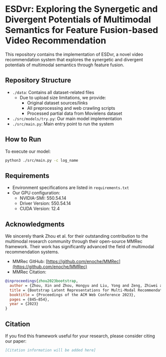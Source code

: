 # ESDvr: Exploring the Synergetic and Divergent Potentials of Multimodal Semantics for Feature Fusion-based Video Recommendation

This repository contains the implementation of ESDvr, a novel video recommendation system that explores the synergetic and divergent potentials of multimodal semantics through feature fusion.

## Repository Structure

- `./data`: Contains all dataset-related files
  - Due to upload size limitations, we provide:
    - Original dataset sources/links
    - All preprocessing and web crawling scripts
    - Processed partial data from Movielens dataset
- `./src/models/try.py`: Our main model implementation
- `./src/main.py`: Main entry point to run the system

## How to Run

To execute our model:
```bash
python3 ./src/main.py -c log_name
```

## Requirements

- Environment specifications are listed in `requirements.txt`
- Our GPU configuration:
  - NVIDIA-SMI: 550.54.14
  - Driver Version: 550.54.14
  - CUDA Version: 12.4

## Acknowledgments

We sincerely thank Zhou et al. for their outstanding contribution to the multimodal research community through their open-source MMRec framework. Their work has significantly advanced the field of multimodal recommendation systems.

- MMRec GitHub: [https://github.com/enoche/MMRec](https://github.com/enoche/MMRec)
- MMRec Citation:
```bibtex
@inproceedings{zhou2023bootstrap,
  author = {Zhou, Xin and Zhou, Hongyu and Liu, Yong and Zeng, Zhiwei and Miao, Chunyan and Wang, Pengwei and You, Yuan and Jiang, Feijun},
  title = {Bootstrap Latent Representations for Multi-Modal Recommendation},
  booktitle = {Proceedings of the ACM Web Conference 2023},
  pages = {845–854},
  year = {2023}
}
```

## Citation

If you find this framework useful for your research, please consider citing our paper:
```bibtex
[Citation information will be added here]
```
